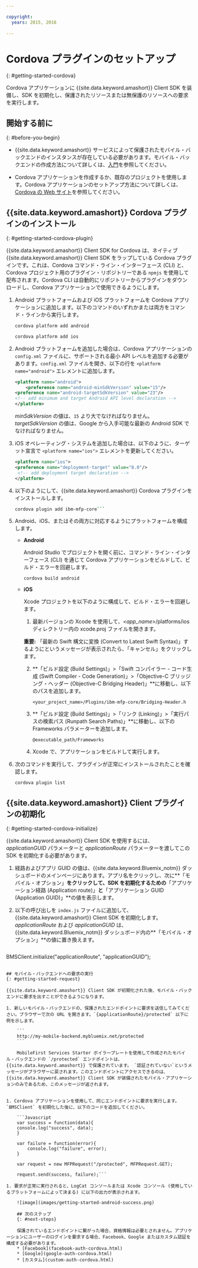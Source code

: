 ```yaml
---

copyright:
  years: 2015, 2016
  
---
```


# Cordova プラグインのセットアップ
{: #getting-started-cordova}

Cordova アプリケーションに {{site.data.keyword.amashort}} Client SDK を装備し、SDK を初期化し、保護されたリソースまたは無保護のリソースへの要求を実行します。

## 開始する前に
{: #before-you-begin}

- {{site.data.keyword.amashort}} サービスによって保護されたモバイル・バックエンドのインスタンスが存在している必要があります。モバイル・バックエンドの作成方法について詳しくは、[入門](getting-started.html)を参照してください。

- Cordova アプリケーションを作成するか、既存のプロジェクトを使用します。Cordova アプリケーションのセットアップ方法について詳しくは、[Cordova の Web サイト](https://cordova.apache.org/)を参照してください。

## {{site.data.keyword.amashort}} Cordova プラグインのインストール
{: #getting-started-cordova-plugin}

{{site.data.keyword.amashort}} Client SDK for Cordova は、ネイティブ {{site.data.keyword.amashort}} Client SDK をラップしている Cordova プラグインです。これは、Cordova コマンド・ライン・インターフェース (CLI) と、Cordova プロジェクト用のプラグイン・リポジトリーである `npmjs` を使用して配布されます。Cordova CLI は自動的にリポジトリーからプラグインをダウンロードし、Cordova アプリケーションで使用できるようにします。

1. Android プラットフォームおよび iOS プラットフォームを Cordova アプリケーションに追加します。以下のコマンドのいずれかまたは両方をコマンド・ラインから実行します。

	```Bash
	cordova platform add android
	```

	```Bash
	cordova platform add ios
	```

1. Android プラットフォームを追加した場合は、Cordova アプリケーションの `config.xml` ファイルに、サポートされる最小 API レベルを追加する必要があります。`config.xml` ファイルを開き、以下の行を `<platform name="android">` エレメントに追加します。

	```XML
	<platform name="android">    
		<preference name="android-minSdkVersion" value="15"/>
  	<preference name="android-targetSdkVersion" value="23"/>
  	<!-- add minimum and target Android API level declaration -->
	</platform>
	```

	*minSdkVersion* の値は、`15` より大でなければなりません。*targetSdkVersion* の値は、Google から入手可能な最新の Android SDK でなければなりません。



1. iOS オペレーティング・システムを追加した場合は、以下のように、ターゲット宣言で `<platform name="ios">` エレメントを更新してください。

	```XML
	<platform name="ios">
    <preference name="deployment-target" value="8.0"/>
     <!-- add deployment target declaration -->
	</platform>
	```

1. 以下のようにして、{{site.data.keyword.amashort}} Cordova プラグインをインストールします。

 	```Bash
	cordova plugin add ibm-mfp-core```

1. Android、iOS、またはその両方に対応するようにプラットフォームを構成します。

	* **Android**

		Android Studio でプロジェクトを開く前に、コマンド・ライン・インターフェース (CLI) を通じて Cordova アプリケーションをビルドして、ビルド・エラーを回避します。

		```
		cordova build android
		```

	* **iOS**

		Xcode プロジェクトを以下のように構成して、ビルド・エラーを回避します。

		1. 最新バージョンの Xcode を使用して、&lt;*app_name*&gt;/platforms/ios ディレクトリー内の xcode.proj ファイルを開きます。

		**重要:** 「最新の Swift 構文に変換 (Convert to Latest Swift Syntax)」するようにというメッセージが表示されたら、「キャンセル」をクリックします。

		2. **「ビルド設定 (Build Settings)」>「Swift コンパイラー - コード生成 (Swift Compiler - Code Generation)」>「Objective-C ブリッジング・ヘッダー (Objective-C Bridging Header)」**に移動し、以下のパスを追加します。

			```
			<your_project_name>/Plugins/ibm-mfp-core/Bridging-Header.h
			```

		3. **「ビルド設定 (Build Settings)」>「リンク (Linking)」>「実行パスの検索パス (Runpath Search Paths)」**に移動し、以下の Frameworks パラメーターを追加します。

			```
			@executable_path/Frameworks
			```

		4. Xcode で、アプリケーションをビルドして実行します。

1. 次のコマンドを実行して、プラグインが正常にインストールされたことを確認します。
    

	```Bash
	cordova plugin list
	```

## {{site.data.keyword.amashort}} Client プラグインの初期化
{: #getting-started-cordova-initialize}

{{site.data.keyword.amashort}} Client SDK を使用するには、*applicationGUID* パラメーターと *applicationRoute* パラメーターを渡してこの SDK を初期化する必要があります。

1. 経路およびアプリ GUID の値は、{{site.data.keyword.Bluemix_notm}} ダッシュボードのメインページにあります。アプリ名をクリックし、次に**「モバイル・オプション」**をクリックして、SDK を初期化するための**「アプリケーション経路 (Application route)」**と**「アプリケーション GUID (Application GUID)」**の値を表示します。

3. 以下の呼び出しを `index.js` ファイルに追加して、{{site.data.keyword.amashort}} Client SDK を初期化します。
*applicationRoute* および *applicationGUID* は、{{site.data.keyword.Bluemix_notm}} ダッシュボード内の**「モバイル・オプション」**の値に置き換えます。

	```JavaScript
BMSClient.initialize("applicationRoute", "applicationGUID");
```

## モバイル・バックエンドへの要求の実行
{: #getting-started-request}

{{site.data.keyword.amashort}} Client SDK が初期化された後、モバイル・バックエンドに要求を出すことができるようになります。

1. 新しいモバイル・バックエンドの、保護されたエンドポイントに要求を送信してみてください。ブラウザーで次の URL を開きます。`{applicationRoute}/protected` 以下に例を示します。

	```
	http://my-mobile-backend.mybluemix.net/protected
	```

	MobileFirst Services Starter ボイラープレートを使用して作成されたモバイル・バックエンドの `/protected` エンドポイントは、{{site.data.keyword.amashort}} で保護されています。 `認証されていない`というメッセージがブラウザーに戻されます。このエンドポイントにアクセスできるのは、{{site.data.keyword.amashort}} Client SDK が装備されたモバイル・アプリケーションのみであるため、このメッセージが返されます。


1. Cordova アプリケーションを使用して、同じエンドポイントに要求を実行します。`BMSClient` を初期化した後に、以下のコードを追加してください。

	```Javascript
	var success = function(data){
	console.log("success", data);
	}

	var failure = function(error){
		console.log("failure", error);
	}

	var request = new MFPRequest("/protected", MFPRequest.GET);

	request.send(success, failure);```

1. 要求が正常に実行されると、LogCat コンソールまたは Xcode コンソール (使用しているプラットフォームによって決まる) に以下の出力が表示されます。

	![image](images/getting-started-android-success.png)

	## 次のステップ
	{: #next-steps}

	保護されているエンドポイントに繋がった場合、資格情報は必要とされません。アプリケーションにユーザーのログインを要求する場合、Facebook、Google またはカスタム認証を構成する必要があります。
	* [Facebook](facebook-auth-cordova.html)
	* [Google](google-auth-cordova.html)
	* [カスタム](custom-auth-cordova.html)
